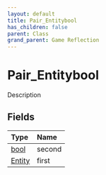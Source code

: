 ```yaml
---
layout: default
title: Pair_Entitybool
has_children: false
parent: Class
grand_parent: Game Reflection
---
```

# Pair_Entitybool
Description 

## Fields

| Type | Name |
|:-------------|:--------------|
| [bool](/docs/game-reflection/components/bool) | second |
| [Entity](/docs/game-reflection/classes/entity) | first |


